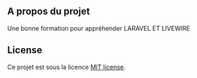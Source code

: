 ## A propos du projet
Une bonne formation pour appréhender LARAVEL ET LIVEWIRE

## License

Ce projet est sous la licence [MIT license](https://opensource.org/licenses/MIT).
